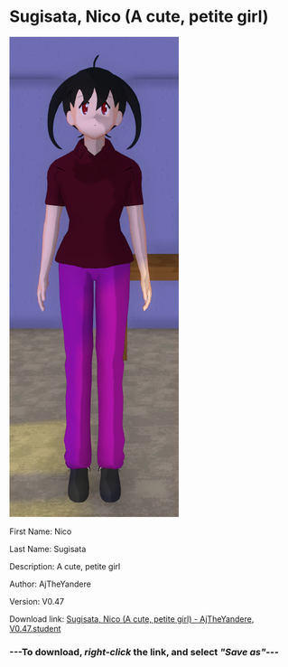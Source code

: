 # Sugisata, Nico (A cute, petite girl)

<img src="https://raw.githubusercontent.com/Arbiter1223/Daigaku-Gurashi-Custom-Students/master/Students/Files/Sugisata%2C%20Nico%20(A%20cute%2C%20petite%20girl).png" title="Sugisata, Nico (A cute, petite girl) - AjTheYandere, V0.47">

First Name: Nico

Last Name: Sugisata

Description: A cute, petite girl

Author: AjTheYandere

Version: V0.47

Download link: <a href="https://raw.githubusercontent.com/Arbiter1223/Daigaku-Gurashi-Custom-Students/master/Students/Files/Sugisata%2C%20Nico%20(A%20cute%2C%20petite%20girl)%20-%20AjTheYandere%2C%20V0.47.student">Sugisata, Nico (A cute, petite girl) - AjTheYandere, V0.47.student</a>

### ---**To download, _right-click_ the link, and select _"Save as"_**---
